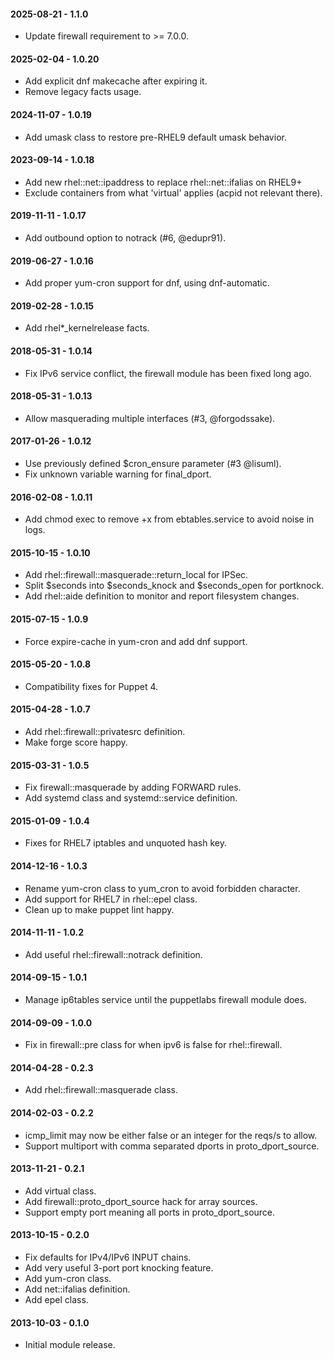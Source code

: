 #### 2025-08-21 - 1.1.0
* Update firewall requirement to >= 7.0.0.

#### 2025-02-04 - 1.0.20
* Add explicit dnf makecache after expiring it.
* Remove legacy facts usage.

#### 2024-11-07 - 1.0.19
* Add umask class to restore pre-RHEL9 default umask behavior.

#### 2023-09-14 - 1.0.18
* Add new rhel::net::ipaddress to replace rhel::net::ifalias on RHEL9+
* Exclude containers from what 'virtual' applies (acpid not relevant there).

#### 2019-11-11 - 1.0.17
* Add outbound option to notrack (#6, @edupr91).

#### 2019-06-27 - 1.0.16
* Add proper yum-cron support for dnf, using dnf-automatic.

#### 2019-02-28 - 1.0.15
* Add rhel*_kernelrelease facts.

#### 2018-05-31 - 1.0.14
* Fix IPv6 service conflict, the firewall module has been fixed long ago.

#### 2018-05-31 - 1.0.13
* Allow masquerading multiple interfaces (#3, @forgodssake).

#### 2017-01-26 - 1.0.12
* Use previously defined $cron_ensure parameter (#3 @lisuml).
* Fix unknown variable warning for final_dport.

#### 2016-02-08 - 1.0.11
* Add chmod exec to remove +x from ebtables.service to avoid noise in logs.

#### 2015-10-15 - 1.0.10
* Add rhel::firewall::masquerade::return_local for IPSec.
* Split $seconds into $seconds_knock and $seconds_open for portknock.
* Add rhel::aide definition to monitor and report filesystem changes.

#### 2015-07-15 - 1.0.9
* Force expire-cache in yum-cron and add dnf support.

#### 2015-05-20 - 1.0.8
* Compatibility fixes for Puppet 4.

#### 2015-04-28 - 1.0.7
* Add rhel::firewall::privatesrc definition.
* Make forge score happy.

#### 2015-03-31 - 1.0.5
* Fix firewall::masquerade by adding FORWARD rules.
* Add systemd class and systemd::service definition.

#### 2015-01-09 - 1.0.4
* Fixes for RHEL7 iptables and unquoted hash key.

#### 2014-12-16 - 1.0.3
* Rename yum-cron class to yum_cron to avoid forbidden character.
* Add support for RHEL7 in rhel::epel class.
* Clean up to make puppet lint happy.

#### 2014-11-11 - 1.0.2
* Add useful rhel::firewall::notrack definition.

#### 2014-09-15 - 1.0.1
* Manage ip6tables service until the puppetlabs firewall module does.

#### 2014-09-09 - 1.0.0
* Fix in firewall::pre class for when ipv6 is false for rhel::firewall.

#### 2014-04-28 - 0.2.3
* Add rhel::firewall::masquerade class.

#### 2014-02-03 - 0.2.2
* icmp_limit may now be either false or an integer for the reqs/s to allow.
* Support multiport with comma separated dports in proto_dport_source.

#### 2013-11-21 - 0.2.1
* Add virtual class.
* Add firewall::proto_dport_source hack for array sources.
* Support empty port meaning all ports in proto_dport_source.

#### 2013-10-15 - 0.2.0
* Fix defaults for IPv4/IPv6 INPUT chains.
* Add very useful 3-port port knocking feature.
* Add yum-cron class.
* Add net::ifalias definition.
* Add epel class.

#### 2013-10-03 - 0.1.0
* Initial module release.

